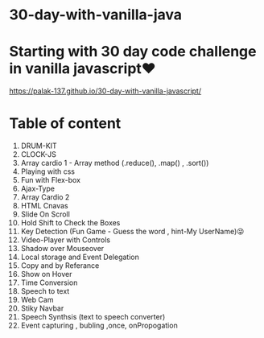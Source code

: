 # 30-day-with-vanilla-java
 # Starting with 30 day code challenge in vanilla javascript❤
 
 https://palak-137.github.io/30-day-with-vanilla-javascript/
 # Table of content 
 1. DRUM-KIT
 2. CLOCK-JS
 3. Array cardio 1 - Array method (.reduce(), .map() , .sort())
 4. Playing with css
 5. Fun with Flex-box
 6. Ajax-Type
 7. Array Cardio 2
 8. HTML Cnavas
 9. Slide On Scroll
 10. Hold Shift to Check the Boxes
 11. Key Detection (Fun Game - Guess the word , hint-My UserName)😜
 12. Video-Player with Controls
 13. Shadow over Mouseover 
 14. Local storage and Event Delegation
 15. Copy and by Referance 
 16. Show on Hover
 17. Time Conversion
 18. Speech to text
 19. Web Cam
 20. Stiky Navbar
 21. Speech Synthsis (text to speech converter)
 22. Event capturing , bubling ,once, onPropogation
